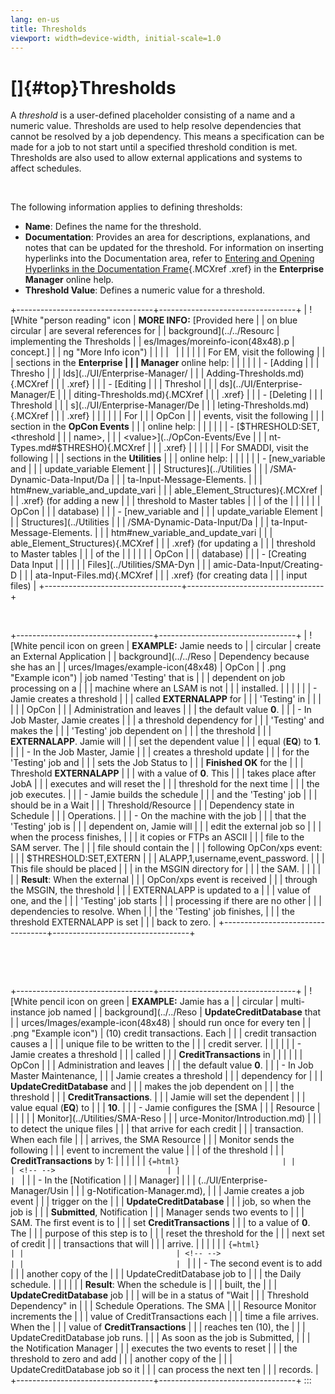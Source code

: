 ```yaml
---
lang: en-us
title: Thresholds
viewport: width=device-width, initial-scale=1.0
---
```


#  []{#top}Thresholds 
A *threshold* is a user-defined placeholder consisting of a name and a
numeric value. Thresholds are used to help resolve dependencies that
cannot be resolved by a job dependency. This means a specification can
be made for a job to not start until a specified threshold condition is
met. Thresholds are also used to allow external applications and systems
to affect schedules.

 

The following information applies to defining thresholds:

-   **Name**: Defines the name for the threshold.
-   **Documentation**: Provides an area for descriptions, explanations,
    and notes that can be updated for the threshold. For information on
    inserting hyperlinks into the Documentation area, refer to [Entering     and Opening Hyperlinks in the Documentation
    Frame](../UI/Enterprise-Manager/Entering-and-Opening-Hyperlinks.md){.MCXref
    .xref} in the **Enterprise Manager** online help.
-   **Threshold Value**: Defines a numeric value for a threshold.

+----------------------------------+----------------------------------+
| ![White \"person reading\" icon  | **MORE INFO:** [Provided here    | | on blue circular                 | are several references for       |
| background](../../Resourc        | implementing the Thresholds      |
| es/Images/moreinfo-icon(48x48).p | concept.]            |
| ng "More Info icon") |                                  |
|                                  |                                  |
|                                  |                                  |
|                                  | For EM, visit the following      |
|                                  | sections in the **Enterprise     |
|                                  | Manager** online help:           |
|                                  |                                  |
|                                  | -   [Adding                      | |                                  |     Thresho                      |
|                                  | lds](../UI/Enterprise-Manager/ |
|                                  | Adding-Thresholds.md){.MCXref |
|                                  |     .xref}                       |
|                                  | -   [Editing                     | |                                  |     Threshol                     |
|                                  | ds](../UI/Enterprise-Manager/E |
|                                  | diting-Thresholds.md){.MCXref |
|                                  |     .xref}                       |
|                                  | -   [Deleting                    | |                                  |     Threshold                    |
|                                  | s](../UI/Enterprise-Manager/De |
|                                  | leting-Thresholds.md){.MCXref |
|                                  |     .xref}                       |
|                                  |                                  |
|                                  | For                              |
|                                  | OpCon |
|                                  | events, visit the following      |
|                                  | section in the **OpCon Events**  |
|                                  | online help:                     |
|                                  |                                  |
|                                  | -   [\$THRESHOLD:SET,\<threshold | |                                  |     name\>,                      |
|                                  | \<value\>](../OpCon-Events/Eve |
|                                  | nt-Types.md#$THRESHO){.MCXref |
|                                  |     .xref}                       |
|                                  |                                  |
|                                  | For SMADDI, visit the following  |
|                                  | sections in the **Utilities**    |
|                                  | online help:                     |
|                                  |                                  |
|                                  | -   [new_variable and            | |                                  |     update_variable Element      |
|                                  |     Structures](../Utilities     |
|                                  | /SMA-Dynamic-Data-Input/Da |
|                                  | ta-Input-Message-Elements. |
|                                  | htm#new_variable_and_update_vari |
|                                  | able_Element_Structures){.MCXref |
|                                  |     .xref} (for adding a new     |
|                                  |     threshold to Master tables   |
|                                  |     of the                       |
|                                  |                                  |
|                                  | OpCon |
|                                  |     database)                    |
|                                  | -   [new_variable and            | |                                  |     update_variable Element      |
|                                  |     Structures](../Utilities     |
|                                  | /SMA-Dynamic-Data-Input/Da |
|                                  | ta-Input-Message-Elements. |
|                                  | htm#new_variable_and_update_vari |
|                                  | able_Element_Structures){.MCXref |
|                                  |     .xref} (for updating a       |
|                                  |     threshold to Master tables   |
|                                  |     of the                       |
|                                  |                                  |
|                                  | OpCon |
|                                  |     database)                    |
|                                  | -   [Creating Data Input         | |                                  |                                  |
|                                  |    Files](../Utilities/SMA-Dyn |
|                                  | amic-Data-Input/Creating-D |
|                                  | ata-Input-Files.md){.MCXref |
|                                  |     .xref} (for creating data    |
|                                  |     input files)                 |
+----------------------------------+----------------------------------+

 

+----------------------------------+----------------------------------+
| ![White pencil icon on green     | **EXAMPLE:** Jamie needs to      | | circular                         | create an External Application   |
| background](../../Reso           | Dependency because she has an    |
| urces/Images/example-icon(48x48) | OpCon |
| .png "Example icon") | job named \'Testing\' that is    |
|                                  | dependent on job processing on a |
|                                  | machine where an LSAM is not     |
|                                  | installed.                       |
|                                  |                                  |
|                                  | -   Jamie creates a threshold    |
|                                  |     called **EXTERNALAPP** for   |
|                                  |     \'Testing\' in               |
|                                  |                                  |
|                                  | OpCon |
|                                  |     Administration and leaves    |
|                                  |     the default value **0**.     |
|                                  | -   In Job Master, Jamie creates |
|                                  |     a threshold dependency for   |
|                                  |     \'Testing\' and makes the    |
|                                  |     \'Testing\' job dependent on |
|                                  |     the threshold                |
|                                  |     **EXTERNALAPP**. Jamie will  |
|                                  |     set the dependent value      |
|                                  |     equal (**EQ**) to **1**.     |
|                                  | -   In the Job Master, Jamie     |
|                                  |     creates a threshold update   |
|                                  |     for the \'Testing\' job and  |
|                                  |     sets the Job Status to       |
|                                  |     **Finished OK** for the      |
|                                  |     Threshold **EXTERNALAPP**    |
|                                  |     with a value of **0**. This  |
|                                  |     takes place after JobA       |
|                                  |     executes and will reset the  |
|                                  |     threshold for the next time  |
|                                  |     the job executes.            |
|                                  | -   Jamie builds the schedule    |
|                                  |     and the \'Testing\' job      |
|                                  |     should be in a Wait          |
|                                  |     Threshold/Resource           |
|                                  |     Dependency state in Schedule |
|                                  |     Operations.                  |
|                                  | -   On the machine with the job  |
|                                  |     that the \'Testing\' job is  |
|                                  |     dependent on, Jamie will     |
|                                  |     edit the external job so     |
|                                  |     when the process finishes,   |
|                                  |     it copies or FTPs an ASCII   |
|                                  |     file to the SAM server. The  |
|                                  |     file should contain the      |
|                                  |     following OpCon/xps event:   |
|                                  |     \$THRESHOLD:SET,EXTERN       |
|                                  | ALAPP,1,username,event_password. |
|                                  |     This file should be placed   |
|                                  |     in the MSGIN directory for   |
|                                  |     the SAM.                     |
|                                  |                                  |
|                                  | **Result**: When the external    |
|                                  | OpCon/xps event is received      |
|                                  | through the MSGIN, the threshold |
|                                  | EXTERNALAPP is updated to a      |
|                                  | value of one, and the            |
|                                  | \'Testing\' job starts           |
|                                  | processing if there are no other |
|                                  | dependencies to resolve. When    |
|                                  | the \'Testing\' job finishes,    |
|                                  | the threshold EXTERNALAPP is set |
|                                  | back to zero.                    |
+----------------------------------+----------------------------------+

 

 

+----------------------------------+----------------------------------+
| ![White pencil icon on green     | **EXAMPLE:** Jamie has a         | | circular                         | multi-instance job named         |
| background](../../Reso           | **UpdateCreditDatabase** that    |
| urces/Images/example-icon(48x48) | should run once for every ten    |
| .png "Example icon") | (10) credit transactions. Each   |
|                                  | credit transaction causes a      |
|                                  | unique file to be written to the |
|                                  | credit server.                   |
|                                  |                                  |
|                                  | -   Jamie creates a threshold    |
|                                  |     called                       |
|                                  |     **CreditTransactions** in    |
|                                  |                                  |
|                                  | OpCon |
|                                  |     Administration and leaves    |
|                                  |     the default value **0**.     |
|                                  | -   In Job Master Maintenance,   |
|                                  |     Jamie creates a threshold    |
|                                  |     dependency for               |
|                                  |     **UpdateCreditDatabase** and |
|                                  |     makes the job dependent on   |
|                                  |     the threshold                |
|                                  |     **CreditTransactions**.      |
|                                  |     Jamie will set the dependent |
|                                  |     value equal (**EQ**) to      |
|                                  |     **10**.                      |
|                                  | -   Jamie configures the [SMA    | |                                  |     Resource                     |
|                                  |                                  |
|                                  | Monitor](../Utilities/SMA-Reso |
|                                  | urce-Monitor/Introduction.md) |
|                                  |     to detect the unique files   |
|                                  |     that arrive for each credit  |
|                                  |     transaction. When each file  |
|                                  |     arrives, the SMA Resource    |
|                                  |     Monitor sends the following  |
|                                  |     event to increment the value |
|                                  |     of the threshold             |
|                                  |     **CreditTransactions** by 1: |
|                                  |                                  |
|                                  | ```{=html}                       |
|                                  | <!-- -->                         |
|                                  | ```                              |
|                                  | -   In the [Notification         | |                                  |     Manager]                     |
|                                  | (../UI/Enterprise-Manager/Usin |
|                                  | g-Notification-Manager.md), |
|                                  |     Jamie creates a job event    |
|                                  |     trigger on the               |
|                                  |     **UpdateCreditDatabase**     |
|                                  |     job, so when the job is      |
|                                  |     **Submitted**, Notification  |
|                                  |     Manager sends two events to  |
|                                  |     SAM. The first event is to   |
|                                  |     set **CreditTransactions**   |
|                                  |     to a value of **0**. The     |
|                                  |     purpose of this step is to   |
|                                  |     reset the threshold for the  |
|                                  |     next set of credit           |
|                                  |     transactions that will       |
|                                  |     arrive.                      |
|                                  |                                  |
|                                  | ```{=html}                       |
|                                  | <!-- -->                         |
|                                  | ```                              |
|                                  | -   The second event is to add   |
|                                  |     another copy of the          |
|                                  |     UpdateCreditDatabase job to  |
|                                  |     the Daily schedule.          |
|                                  |                                  |
|                                  | **Result**: When the schedule is |
|                                  | built, the                       |
|                                  | **UpdateCreditDatabase** job     |
|                                  | will be in a status of \"Wait    |
|                                  | Threshold Dependency\" in        |
|                                  | Schedule Operations. The SMA     |
|                                  | Resource Monitor increments the  |
|                                  | value of CreditTransactions each |
|                                  | time a file arrives. When the    |
|                                  | value of **CreditTransactions**  |
|                                  | reaches ten (10), the            |
|                                  | UpdateCreditDatabase job runs.   |
|                                  | As soon as the job is Submitted, |
|                                  | the Notification Manager         |
|                                  | executes the two events to reset |
|                                  | the threshold to zero and add    |
|                                  | another copy of the              |
|                                  | UpdateCreditDatabase job so it   |
|                                  | can process the next ten         |
|                                  | records.                         |
+----------------------------------+----------------------------------+
:::

 

